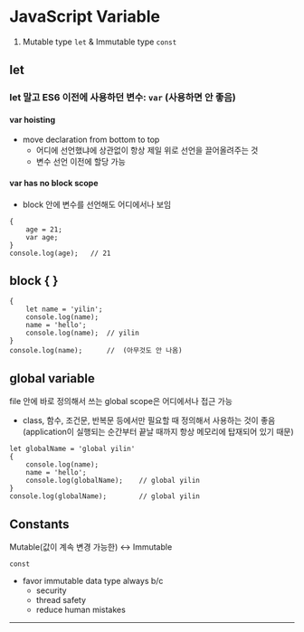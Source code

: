 # JavaScript Variable
1. Mutable type `let` & Immutable type `const`

## let
### let 말고 ES6 이전에 사용하던 변수: `var` (사용하면 안 좋음)
#### var hoisting
- move declaration from bottom to top 
	* 어디에 선언했냐에 상관없이 항상 제일 위로 선언을 끌어올려주는 것
	* 변수 선언 이전에 할당 가능
#### var has no block scope
- block 안에 변수를 선언해도 어디에서나 보임
```
{
	age = 21;
	var age;
}
console.log(age);	// 21
```


## block { }
```
{
	let name = 'yilin';
	console.log(name);
	name = 'hello';
	console.log(name);	// yilin
}
console.log(name);		//  (아무것도 안 나옴)
```

## global variable
file 안에 바로 정의해서 쓰는  global scope은 어디에서나 접근 가능
- class, 함수, 조건문, 반복문 등에서만 필요할 때 정의해서 사용하는 것이 좋음 (application이 실행되는 순간부터 끝날 때까지 항상 메모리에 탑재되어 있기 때문)

```
let globalName = 'global yilin'
{
	console.log(name);
	name = 'hello';
	console.log(globalName);	// global yilin
}
console.log(globalName);		// global yilin
```

## Constants
Mutable(값이 계속 변경 가능한) <-> Immutable

`const`

- favor immutable data type always b/c
	- security
	- thread safety
	- reduce human mistakes

---

